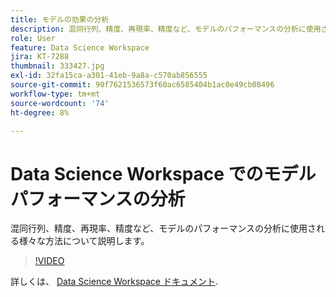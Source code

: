 ```yaml
---
title: モデルの効果の分析
description: 混同行列、精度、再現率、精度など、モデルのパフォーマンスの分析に使用される様々な方法について説明します。
role: User
feature: Data Science Workspace
jira: KT-7288
thumbnail: 333427.jpg
exl-id: 32fa15ca-a301-41eb-9a8a-c570ab856555
source-git-commit: 90f7621536573f60ac6585404b1ac0e49cb08496
workflow-type: tm+mt
source-wordcount: '74'
ht-degree: 8%

---
```


# Data Science Workspace でのモデルパフォーマンスの分析

混同行列、精度、再現率、精度など、モデルのパフォーマンスの分析に使用される様々な方法について説明します。

>[!VIDEO](https://video.tv.adobe.com/v/333427)

詳しくは、 [Data Science Workspace ドキュメント](https://experienceleague.adobe.com/docs/experience-platform/data-science-workspace/home.html?lang=ja).